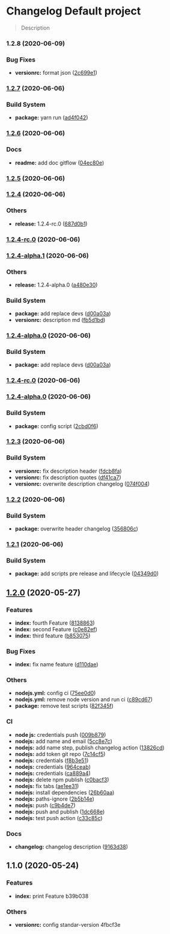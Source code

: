 # Changelog Default project 
 > Description
### 1.2.8 (2020-06-09)


### Bug Fixes

* **versionrc:** format json ([2c699e1](https://github.com/roddyvitali/version/commit/2c699e1e7ce2f633797f4825786a7933b8d2ef36))

### [1.2.7](https://github.com/roddyvitali/version/compare/v1.2.6...v1.2.7) (2020-06-06)

### Build System

- **package:** yarn run ([ad4f042](https://github.com/roddyvitali/version/commit/ad4f042294b75050a326aef72a8d640eb3707d07))

### [1.2.6](https://github.com/roddyvitali/version/compare/v1.2.5...v1.2.6) (2020-06-06)

### Docs

- **readme:** add doc gitflow ([04ec80e](https://github.com/roddyvitali/version/commit/04ec80e112ef1bc9df5487d00debce51d2930008))

### [1.2.5](https://github.com/roddyvitali/version/compare/v1.2.4...v1.2.5) (2020-06-06)

### [1.2.4](https://github.com/roddyvitali/version/compare/v1.2.4-alpha.1...v1.2.4) (2020-06-06)

### Others

- **release:** 1.2.4-rc.0 ([687d0b1](https://github.com/roddyvitali/version/commit/687d0b132a8ac45fba3a5dde0d43858c5fbb3917))

### [1.2.4-rc.0](https://github.com/roddyvitali/version/compare/v1.2.4-alpha.1...v1.2.4-rc.0) (2020-06-06)

### [1.2.4-alpha.1](https://github.com/roddyvitali/version/compare/v1.2.4-rc.0...v1.2.4-alpha.1) (2020-06-06)

### Others

- **release:** 1.2.4-alpha.0 ([a480e30](https://github.com/roddyvitali/version/commit/a480e3043d8a2c0f279180b967fc7f39b248f59e))

### Build System

- **package:** add replace devs ([d00a03a](https://github.com/roddyvitali/version/commit/d00a03a32b7a6d557228845c132b72a24901d399))
- **versionrc:** description md ([fb5d1bd](https://github.com/roddyvitali/version/commit/fb5d1bd087c305c01b1c6e5701c1444dcf562c5a))

### [1.2.4-alpha.0](https://github.com/roddyvitali/version/compare/v1.2.4-rc.0...v1.2.4-alpha.0) (2020-06-06)

### Build System

- **package:** add replace devs ([d00a03a](https://github.com/roddyvitali/version/commit/d00a03a32b7a6d557228845c132b72a24901d399))

### [1.2.4-rc.0](https://github.com/roddyvitali/version/compare/v1.2.4-alpha.0...v1.2.4-rc.0) (2020-06-06)

### [1.2.4-alpha.0](https://github.com/roddyvitali/version/compare/v1.2.3...v1.2.4-alpha.0) (2020-06-06)

### Build System

- **package:** config script ([2cbd0f6](https://github.com/roddyvitali/version/commit/2cbd0f6cf776c2f30af86d2fdac9c47e4e633506))

### [1.2.3](https://github.com/roddyvitali/version/compare/v1.2.2...v1.2.3) (2020-06-06)

### Build System

- **versionrc:** fix description header ([fdcb8fa](https://github.com/roddyvitali/version/commit/fdcb8fa013b2344df7bc722c3e1d090ae7cbe476))
- **versionrc:** fix description quotes ([df41ca7](https://github.com/roddyvitali/version/commit/df41ca797b47aa6afdf711e861a0b609a0fce8fd))
- **versionrc:** overwrite description changelog ([074f004](https://github.com/roddyvitali/version/commit/074f00481adb324a21cd4acf91c05d9342c3845f))

### [1.2.2](https://github.com/roddyvitali/version/compare/v1.2.1...v1.2.2) (2020-06-06)

### Build System

- **package:** overwrite header changelog ([356806c](https://github.com/roddyvitali/version/commit/356806c354a0b1e05a7e502b5ec7b1b88a844434))

### [1.2.1](https://github.com/roddyvitali/version/compare/v1.2.0...v1.2.1) (2020-06-06)

### Build System

- **package:** add scripts pre release and lifecycle ([04349d0](https://github.com/roddyvitali/version/commit/04349d0accf7fa5e2b3f86d5f7950871bf485338))

## [1.2.0](https://github.com/roddyvitali/version/compare/v1.1.0...v1.2.0) (2020-05-27)

### Features

- **index:** fourth Feature ([8138863](https://github.com/roddyvitali/version/commit/81388639aed67f829f4a10663288094e007861b8))
- **index:** second Feature ([c0e82ef](https://github.com/roddyvitali/version/commit/c0e82ef6ed5be16634083beb11cc7061df6e06a7))
- **index:** third feature ([b853075](https://github.com/roddyvitali/version/commit/b8530751b468dbb6ebc31b8725f684cf06559008))

### Bug Fixes

- **index:** fix name feature ([d110dae](https://github.com/roddyvitali/version/commit/d110daed1594d7413c4c070a664dc25753c7853e))

### Others

- **nodejs.yml:** config ci ([75ee0d0](https://github.com/roddyvitali/version/commit/75ee0d074c22beed43c3419da78b499691edc50b))
- **nodejs.yml:** remove node version and run ci ([c89cd67](https://github.com/roddyvitali/version/commit/c89cd67cc1fe5bba428a33eca0fee7ac098278b2))
- **package:** remove test scripts ([82f345f](https://github.com/roddyvitali/version/commit/82f345fb15118c668a66e06d3a6a4fe7d442373b))

### CI

- **node js:** credentials push ([009b879](https://github.com/roddyvitali/version/commit/009b879a20dc14a8b35b7af6c95b6f49aadd71e8))
- **nodejs:** add name and email ([5cc8e7c](https://github.com/roddyvitali/version/commit/5cc8e7c5293622e1c20ed529bdfd70f63fa0fe17))
- **nodejs:** add name step, publish changelog action ([13826cd](https://github.com/roddyvitali/version/commit/13826cdd3bae2857682dc574b59f49d65ffa4744))
- **nodejs:** add token git repo ([7c14cf5](https://github.com/roddyvitali/version/commit/7c14cf5c19ba72560886192c53123af71848bf07))
- **nodejs:** credentials ([f8b3e51](https://github.com/roddyvitali/version/commit/f8b3e51661b02229c2771caf08bd4edd2af3cab2))
- **nodejs:** credentials ([964ceab](https://github.com/roddyvitali/version/commit/964ceabcd34d6d712b9d54c5fb0d31cc6630d653))
- **nodejs:** credentials ([ca889a4](https://github.com/roddyvitali/version/commit/ca889a4e2028742009a098e319377715646c5fc0))
- **nodejs:** delete npm publish ([c0bacf3](https://github.com/roddyvitali/version/commit/c0bacf3ec1137e7fb1f446fbe54796ca0137b179))
- **nodejs:** fix tabs ([ae1ee31](https://github.com/roddyvitali/version/commit/ae1ee315ee68c4a31792068072fc68b3beb8ec32))
- **nodejs:** install dependencies ([26b60aa](https://github.com/roddyvitali/version/commit/26b60aa04529c1d72bf0aaf5c798581a6c2b0f6f))
- **nodejs:** paths-ignore ([2b5b14e](https://github.com/roddyvitali/version/commit/2b5b14e91b2d6b2ab4728818d27da14f909d652d))
- **nodejs:** push ([c9b4de7](https://github.com/roddyvitali/version/commit/c9b4de71d60eee021c9a03aa67e0cb30d3e4bb40))
- **nodejs:** push and publish ([1dc668e](https://github.com/roddyvitali/version/commit/1dc668ec00dc9b8241a96e58789b0180ec0c7b3e))
- **nodejs:** test push action ([c33c85c](https://github.com/roddyvitali/version/commit/c33c85c3e8f4e643f8b7d4f6a83235de686dfb50))

### Docs

- **changelog:** changelog description ([9163d38](https://github.com/roddyvitali/version/commit/9163d3893abfd2e7d43bc75dae6c72fa866ca3bd))

## 1.1.0 (2020-05-24)

### Features

- **index:** print Feature b39b038

### Others

- **versionrc:** config standar-version 4fbcf3e
